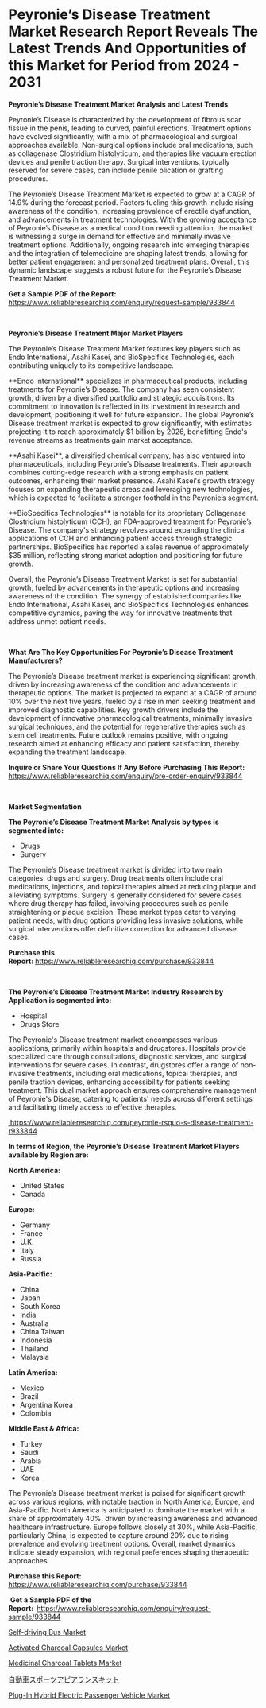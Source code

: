 <p><h1>Peyronie’s Disease Treatment Market Research Report Reveals The Latest Trends And Opportunities of this Market for Period from 2024 - 2031</h1></p><p><strong>Peyronie’s Disease Treatment Market Analysis and Latest Trends</strong></p>
<p><p>Peyronie’s Disease is characterized by the development of fibrous scar tissue in the penis, leading to curved, painful erections. Treatment options have evolved significantly, with a mix of pharmacological and surgical approaches available. Non-surgical options include oral medications, such as collagenase Clostridium histolyticum, and therapies like vacuum erection devices and penile traction therapy. Surgical interventions, typically reserved for severe cases, can include penile plication or grafting procedures.</p><p>The Peyronie’s Disease Treatment Market is expected to grow at a CAGR of 14.9% during the forecast period. Factors fueling this growth include rising awareness of the condition, increasing prevalence of erectile dysfunction, and advancements in treatment technologies. With the growing acceptance of Peyronie’s Disease as a medical condition needing attention, the market is witnessing a surge in demand for effective and minimally invasive treatment options. Additionally, ongoing research into emerging therapies and the integration of telemedicine are shaping latest trends, allowing for better patient engagement and personalized treatment plans. Overall, this dynamic landscape suggests a robust future for the Peyronie’s Disease Treatment Market.</p></p>
<p><strong>Get a Sample PDF of the Report:&nbsp;</strong> <a href="https://www.reliableresearchiq.com/enquiry/request-sample/933844">https://www.reliableresearchiq.com/enquiry/request-sample/933844</a></p>
<p>&nbsp;</p>
<p><strong>Peyronie’s Disease Treatment Major Market Players</strong></p>
<p><p>The Peyronie’s Disease Treatment Market features key players such as Endo International, Asahi Kasei, and BioSpecifics Technologies, each contributing uniquely to its competitive landscape.</p><p>**Endo International** specializes in pharmaceutical products, including treatments for Peyronie’s Disease. The company has seen consistent growth, driven by a diversified portfolio and strategic acquisitions. Its commitment to innovation is reflected in its investment in research and development, positioning it well for future expansion. The global Peyronie’s Disease treatment market is expected to grow significantly, with estimates projecting it to reach approximately $1 billion by 2026, benefitting Endo's revenue streams as treatments gain market acceptance.</p><p>**Asahi Kasei**, a diversified chemical company, has also ventured into pharmaceuticals, including Peyronie’s Disease treatments. Their approach combines cutting-edge research with a strong emphasis on patient outcomes, enhancing their market presence. Asahi Kasei's growth strategy focuses on expanding therapeutic areas and leveraging new technologies, which is expected to facilitate a stronger foothold in the Peyronie’s segment.</p><p>**BioSpecifics Technologies** is notable for its proprietary Collagenase Clostridium histolyticum (CCH), an FDA-approved treatment for Peyronie’s Disease. The company's strategy revolves around expanding the clinical applications of CCH and enhancing patient access through strategic partnerships. BioSpecifics has reported a sales revenue of approximately $35 million, reflecting strong market adoption and positioning for future growth.</p><p>Overall, the Peyronie’s Disease Treatment Market is set for substantial growth, fueled by advancements in therapeutic options and increasing awareness of the condition. The synergy of established companies like Endo International, Asahi Kasei, and BioSpecifics Technologies enhances competitive dynamics, paving the way for innovative treatments that address unmet patient needs.</p></p>
<p>&nbsp;</p>
<p><strong>What Are The Key Opportunities For Peyronie’s Disease Treatment Manufacturers?</strong></p>
<p><p>The Peyronie’s Disease treatment market is experiencing significant growth, driven by increasing awareness of the condition and advancements in therapeutic options. The market is projected to expand at a CAGR of around 10% over the next five years, fueled by a rise in men seeking treatment and improved diagnostic capabilities. Key growth drivers include the development of innovative pharmacological treatments, minimally invasive surgical techniques, and the potential for regenerative therapies such as stem cell treatments. Future outlook remains positive, with ongoing research aimed at enhancing efficacy and patient satisfaction, thereby expanding the treatment landscape.</p></p>
<p><strong>Inquire or Share Your Questions If Any Before Purchasing This Report:</strong> <a href="https://www.reliableresearchiq.com/enquiry/pre-order-enquiry/933844">https://www.reliableresearchiq.com/enquiry/pre-order-enquiry/933844</a></p>
<p>&nbsp;</p>
<p><strong>Market Segmentation</strong></p>
<p><strong>The Peyronie’s Disease Treatment Market Analysis by types is segmented into:</strong></p>
<p><ul><li>Drugs</li><li>Surgery</li></ul></p>
<p><p>The Peyronie’s Disease treatment market is divided into two main categories: drugs and surgery. Drug treatments often include oral medications, injections, and topical therapies aimed at reducing plaque and alleviating symptoms. Surgery is generally considered for severe cases where drug therapy has failed, involving procedures such as penile straightening or plaque excision. These market types cater to varying patient needs, with drug options providing less invasive solutions, while surgical interventions offer definitive correction for advanced disease cases.</p></p>
<p><strong>Purchase this Report:&nbsp;</strong><a href="https://www.reliableresearchiq.com/purchase/933844">https://www.reliableresearchiq.com/purchase/933844</a></p>
<p>&nbsp;</p>
<p><strong>The Peyronie’s Disease Treatment Market Industry Research by Application is segmented into:</strong></p>
<p><ul><li>Hospital</li><li>Drugs Store</li></ul></p>
<p><p>The Peyronie's Disease treatment market encompasses various applications, primarily within hospitals and drugstores. Hospitals provide specialized care through consultations, diagnostic services, and surgical interventions for severe cases. In contrast, drugstores offer a range of non-invasive treatments, including oral medications, topical therapies, and penile traction devices, enhancing accessibility for patients seeking treatment. This dual market approach ensures comprehensive management of Peyronie's Disease, catering to patients' needs across different settings and facilitating timely access to effective therapies.</p></p>
<p><a href="https://www.reliableresearchiq.com/peyronie-rsquo-s-disease-treatment-r933844">&nbsp;https://www.reliableresearchiq.com/peyronie-rsquo-s-disease-treatment-r933844</a></p>
<p><strong>In terms of Region, the Peyronie’s Disease Treatment Market Players available by Region are:</strong></p>
<p>
    <p> <strong> North America: </strong>
        <ul>
            <li>United States</li>
            <li>Canada</li>
        </ul>
        </p> 
    <p> <strong> Europe: </strong>
        <ul>
            <li>Germany</li>
            <li>France</li>
            <li>U.K.</li>
            <li>Italy</li>
            <li>Russia</li>
        </ul>
        </p> 
    <p> <strong> Asia-Pacific: </strong>
        <ul>
            <li>China</li>
            <li>Japan</li>
            <li>South Korea</li>
            <li>India</li>
            <li>Australia</li>
            <li>China Taiwan</li>
            <li>Indonesia</li>
            <li>Thailand</li>
            <li>Malaysia</li>
        </ul>
        </p> 
    <p> <strong> Latin America: </strong>
        <ul>
            <li>Mexico</li>
            <li>Brazil</li>
            <li>Argentina Korea</li>
            <li>Colombia</li>
        </ul>
        </p> 
    <p> <strong> Middle East & Africa: </strong>
        <ul>
            <li>Turkey</li>
            <li>Saudi</li>
            <li>Arabia</li>
            <li>UAE</li>
            <li>Korea</li>
        </ul>
    </p>
    </p>
<p><p>The Peyronie’s Disease treatment market is poised for significant growth across various regions, with notable traction in North America, Europe, and Asia-Pacific. North America is anticipated to dominate the market with a share of approximately 40%, driven by increasing awareness and advanced healthcare infrastructure. Europe follows closely at 30%, while Asia-Pacific, particularly China, is expected to capture around 20% due to rising prevalence and evolving treatment options. Overall, market dynamics indicate steady expansion, with regional preferences shaping therapeutic approaches.</p></p>
<p><strong>Purchase this Report: </strong><a href="https://www.reliableresearchiq.com/purchase/933844">https://www.reliableresearchiq.com/purchase/933844</a></p>
<p>&nbsp;<strong>Get a Sample PDF of the Report:&nbsp;&nbsp;</strong><a href="https://www.reliableresearchiq.com/enquiry/request-sample/933844">https://www.reliableresearchiq.com/enquiry/request-sample/933844</a></p>
<p><strong></strong></p>
<p><p><a href="https://issuu.com/reportprime-2/docs/self-driving-bus-market-size-2030.p_3c99eebf866513">Self-driving Bus Market</a></p><p><a href="https://www.linkedin.com/pulse/what-growth-drivers-activated-charcoal-capsules-market-comprehensive-63aac?trackingId=Q%2Bnn90TQQiaEQvIWs%2BGWXg%3D%3D">Activated Charcoal Capsules Market</a></p><p><a href="https://www.linkedin.com/pulse/medicinal-charcoal-tablets-market-global-regional-analysis-qqqrc?trackingId=PWSE02kZSGm4HZJSJDhXaQ%3D%3D">Medicinal Charcoal Tablets Market</a></p><p><a href="https://medium.com/@jasminebabez/automotive-sports-appearance-kit-market-%E3%81%AE%E3%82%B0%E3%83%AD%E3%83%BC%E3%83%90%E3%83%AB%E5%B8%82%E5%A0%B4%E6%A6%82%E8%A6%81%E3%81%AF-%E4%B8%96%E7%95%8C%E3%81%8A%E3%82%88%E3%81%B3%E4%B8%BB%E8%A6%81%E5%B8%82%E5%A0%B4%E3%81%AB%E3%81%8A%E3%81%91%E3%82%8B%E6%A5%AD%E7%95%8C%E3%81%AB%E5%BD%B1%E9%9F%BF%E3%82%92%E4%B8%8E%E3%81%88%E3%82%8B%E4%B8%BB%E8%A6%81%E3%81%AA%E3%83%88%E3%83%AC%E3%83%B3%E3%83%89%E3%81%AB%E3%81%A4%E3%81%84%E3%81%A6-%E7%8B%AC%E8%87%AA%E3%81%AE%E8%A6%96%E7%82%B9%E3%82%92%E6%8F%90%E4%BE%9B%E3%81%97%E3%81%BE%E3%81%99-f30ecf83d802">自動車スポーツアピアランスキット</a></p><p><a href="https://issuu.com/reportprime-2/docs/plug-in-hybrid-electric-passenger-v_40194d523228c8">Plug-In Hybrid Electric Passenger Vehicle Market</a></p></p>